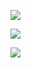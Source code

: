 ![](http://github-profile-summary-cards.vercel.app/api/cards/profile-details?username=bersival&theme=blueberry)

![](http://github-profile-summary-cards.vercel.app/api/cards/repos-per-language?username=bersival&theme=blueberry)

![](http://github-profile-summary-cards.vercel.app/api/cards/most-commit-language?username=bersival&theme=blueberry)
